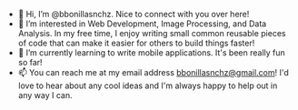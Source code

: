 - 👋 Hi, I’m @bbonillasnchz. Nice to connect with you over here!
- 👀 I’m interested in Web Development, Image Processing, and Data Analysis. In my free time, I enjoy writing small common reusable pieces of code that can make it easier for others to build things faster!
- 🌱 I’m currently learning to write mobile applications. It's been really fun so far!
- 📫 You can reach me at my email address <bbonillasnchz@gmail.com>! I'd love to hear about any cool ideas and I'm always happy to help out in any way I can.

<!---
bbonillasnchz/bbonillasnchz is a ✨ special ✨ repository because its `README.md` (this file) appears on your GitHub profile.
You can click the Preview link to take a look at your changes.
--->

